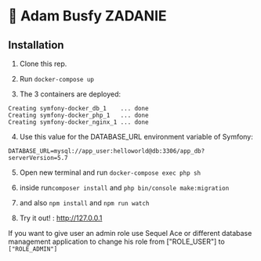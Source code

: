 # 🐳 Adam Busfy ZADANIE

## Installation

1. Clone this rep.

2. Run `docker-compose up`

3. The 3 containers are deployed: 

```
Creating symfony-docker_db_1    ... done
Creating symfony-docker_php_1   ... done
Creating symfony-docker_nginx_1 ... done
```

4. Use this value for the DATABASE_URL environment variable of Symfony:

```
DATABASE_URL=mysql://app_user:helloworld@db:3306/app_db?serverVersion=5.7
```

5. Open new terminal and run `docker-compose exec php sh`  

6. inside run`composer install` and `php bin/console make:migration` 
7. and also `npm install` and `npm run watch`
8. Try it out! : http://127.0.0.1



If you want to give user an admin role use Sequel Ace or different database management application to change his role from ["ROLE_USER"] to `["ROLE_ADMIN"]`

